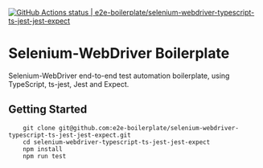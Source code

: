 [![GitHub Actions status | e2e-boilerplate/selenium-webdriver-typescript-ts-jest-jest-expect](https://github.com/e2e-boilerplate/selenium-webdriver-typescript-ts-jest-jest-expect/workflows/selenium-webdriver-typescript-ts-jest-jest-expect/badge.svg)](https://github.com/e2e-boilerplate/selenium-webdriver-typescript-ts-jest-jest-expect/actions?workflow=selenium-webdriver-typescript-ts-jest-jest-expect)

# Selenium-WebDriver Boilerplate

Selenium-WebDriver end-to-end test automation boilerplate, using TypeScript, ts-jest, Jest and Expect.

## Getting Started

    	git clone git@github.com:e2e-boilerplate/selenium-webdriver-typescript-ts-jest-jest-expect.git
    	cd selenium-webdriver-typescript-ts-jest-jest-expect
    	npm install
    	npm run test
